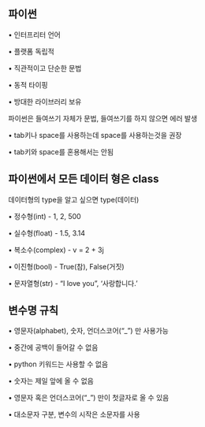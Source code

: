 ## 파이썬

• 인터프리터 언어

• 플랫폼 독립적

• 직관적이고 단순한 문법

• 동적 타이핑

• 방대한 라이브러리 보유

파이썬은 들여쓰기 자체가 문법, 들여쓰기를 하지 않으면 에러 발생

• tab키나 space를 사용하는데 space를 사용하는것을 권장

• tab키와 space를 혼용해서는 안됨


## 파이썬에서 모든 데이터 형은 class

데이터형의 type을 알고 싶으면 type(데이터)

• 정수형(int) - 1, 2, 500

• 실수형(float) - 1.5, 3.14

• 복소수(complex) - v = 2 + 3j

• 이진형(bool) - True(참), False(거짓)

• 문자열형(str) - “I love you”, ‘사랑합니다.’


## 변수명 규칙

• 영문자(alphabet), 숫자, 언더스코어(“\_”) 만 사용가능

• 중간에 공백이 들어갈 수 없음

• python 키워드는 사용할 수 없음

• 숫자는 제일 앞에 올 수 없음

• 영문자 혹은 언더스코어(“\_”) 만이 첫글자로 올 수 있음

• 대소문자 구분, 변수의 시작은 소문자를 사용
